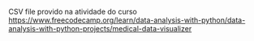 CSV file provido na atividade do curso https://www.freecodecamp.org/learn/data-analysis-with-python/data-analysis-with-python-projects/medical-data-visualizer